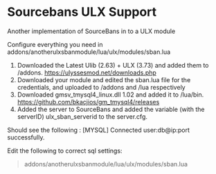 # Sourcebans ULX Support
Another implementation of SourceBans in to a ULX module


Configure everything you need in addons/anotherulxsbanmodule/lua/ulx/modules/sban.lua


1) Downloaded the Latest Ulib (2.63) + ULX (3.73) and added them to /addons. https://ulyssesmod.net/downloads.php
2) Downloaded your module and edited the sban.lua file for the credentials, and uploaded to /addons and /lua respectively
3) Downloaded gmsv_tmysql4_linux.dll 1.02 and added it to /lua/bin. https://github.com/bkacjios/gm_tmysql4/releases
4) Added the server to SourceBans and added the variable (with the serverID) ulx_sban_serverid to the server.cfg.

Should see the following :   [MYSQL] Connected user:db@ip:port successfully.


Edit the following to correct sql settings:
>addons/anotherulxsbanmodule/lua/ulx/modules/sban.lua
